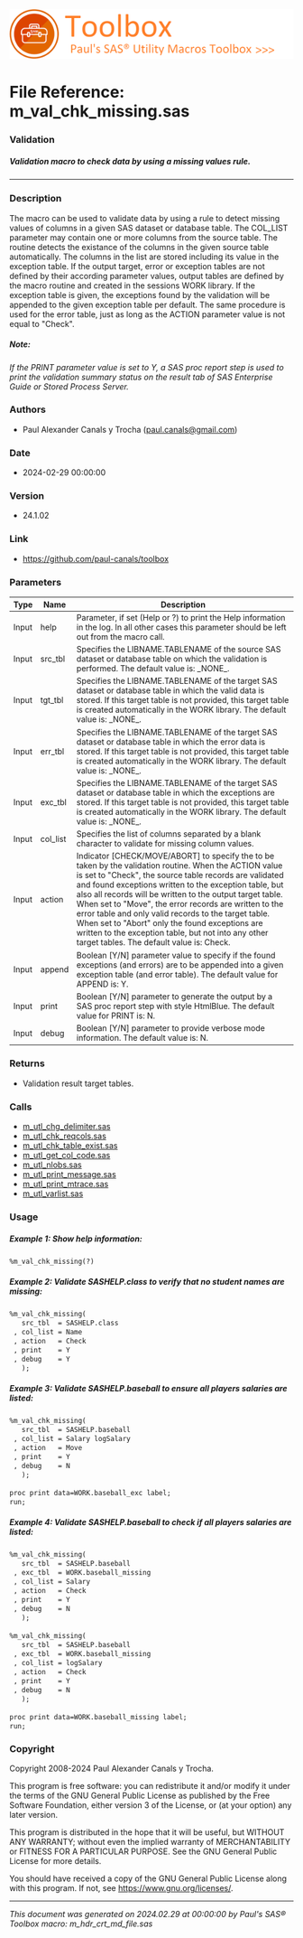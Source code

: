 ![../../misc/images/doc_header.png](../../misc/images/doc_header.png)
# 
# File Reference: m_val_chk_missing.sas

### Validation

##### Validation macro to check data by using a missing values rule.

***

### Description
The macro can be used to validate data by using a rule to detect missing values of columns in a given SAS dataset or database table. The COL_LIST parameter may contain one or more columns from the source table. The routine detects the existance of the columns in the given source table automatically. The columns in the list are stored including its value in the exception table. If the output target, error or exception tables are not defined by their according parameter values, output tables are defined by the macro routine and created in the sessions WORK library. If the exception table is given, the exceptions found by the validation will be appended to the given exception table per default. The same procedure is used for the error table, just as long as the ACTION parameter value is not equal to "Check".



##### *Note:*
*If the PRINT parameter value is set to Y, a SAS proc report step is used to print the validation summary status on the result tab of SAS Enterprise Guide or Stored Process Server.*

### Authors
* Paul Alexander Canals y Trocha (paul.canals@gmail.com)

### Date
* 2024-02-29 00:00:00

### Version
* 24.1.02

### Link
* https://github.com/paul-canals/toolbox

### Parameters
| Type | Name | Description |
| ---- | ---- | ----------- |
| Input | help | Parameter, if set (Help or ?) to print the Help information in the log. In all other cases this parameter should be left out from the macro call. |
| Input | src_tbl | Specifies the LIBNAME.TABLENAME of the source SAS dataset or database table on which the validation is performed. The default value is: \_NONE\_. |
| Input | tgt_tbl | Specifies the LIBNAME.TABLENAME of the target SAS dataset or database table in which the valid data is stored. If this target table is not provided, this target table is created automatically in the WORK library. The default value is: \_NONE\_. |
| Input | err_tbl | Specifies the LIBNAME.TABLENAME of the target SAS dataset or database table in which the error data is stored. If this target table is not provided, this target table is created automatically in the WORK library. The default value is: \_NONE\_. |
| Input | exc_tbl | Specifies the LIBNAME.TABLENAME of the target SAS dataset or database table in which the exceptions are stored. If this target table is not provided, this target table is created automatically in the WORK library. The default value is: \_NONE\_. |
| Input | col_list | Specifies the list of columns separated by a blank character to validate for missing column values. |
| Input | action | Indicator [CHECK/MOVE/ABORT] to specify the to be taken by the validation routine. When the ACTION value is set to "Check", the source table records are validated and found exceptions written to the exception table, but also all records will be written to the output target table. When set to "Move", the error records are written to the error table and only valid records to the target table. When set to "Abort" only the found exceptions are written to the exception table, but not into any other target tables. The default value is: Check. |
| Input | append | Boolean [Y/N] parameter value to specify if the found exceptions (and errors) are to be appended into a given exception table (and error table). The default value for APPEND is: Y. |
| Input | print | Boolean [Y/N] parameter to generate the output by a SAS proc report step with style HtmlBlue. The default value for PRINT is: N. |
| Input | debug | Boolean [Y/N] parameter to provide verbose mode information. The default value is: N. |

### Returns
* Validation result target tables.

### Calls
* [m_utl_chg_delimiter.sas](m_utl_chg_delimiter.md)
* [m_utl_chk_reqcols.sas](m_utl_chk_reqcols.md)
* [m_utl_chk_table_exist.sas](m_utl_chk_table_exist.md)
* [m_utl_get_col_code.sas](m_utl_get_col_code.md)
* [m_utl_nlobs.sas](m_utl_nlobs.md)
* [m_utl_print_message.sas](m_utl_print_message.md)
* [m_utl_print_mtrace.sas](m_utl_print_mtrace.md)
* [m_utl_varlist.sas](m_utl_varlist.md)

### Usage

##### Example 1: Show help information:
```sas
%m_val_chk_missing(?)
```

##### Example 2: Validate SASHELP.class to verify that no student names are missing:
```sas
%m_val_chk_missing(
   src_tbl  = SASHELP.class
 , col_list = Name
 , action   = Check
 , print    = Y
 , debug    = Y
   );

```

##### Example 3: Validate SASHELP.baseball to ensure all players salaries are listed:
```sas
%m_val_chk_missing(
   src_tbl  = SASHELP.baseball
 , col_list = Salary logSalary
 , action   = Move
 , print    = Y
 , debug    = N
   );

proc print data=WORK.baseball_exc label;
run;

```

##### Example 4: Validate SASHELP.baseball to check if all players salaries are listed:
```sas
%m_val_chk_missing(
   src_tbl  = SASHELP.baseball
 , exc_tbl  = WORK.baseball_missing
 , col_list = Salary
 , action   = Check
 , print    = Y
 , debug    = N
   );

%m_val_chk_missing(
   src_tbl  = SASHELP.baseball
 , exc_tbl  = WORK.baseball_missing
 , col_list = logSalary
 , action   = Check
 , print    = Y
 , debug    = N
   );

proc print data=WORK.baseball_missing label;
run;

```

### Copyright
Copyright 2008-2024 Paul Alexander Canals y Trocha. 
 
This program is free software: you can redistribute it and/or modify 
it under the terms of the GNU General Public License as published by 
the Free Software Foundation, either version 3 of the License, or 
(at your option) any later version. 
 
This program is distributed in the hope that it will be useful, 
but WITHOUT ANY WARRANTY; without even the implied warranty of 
MERCHANTABILITY or FITNESS FOR A PARTICULAR PURPOSE. See the 
GNU General Public License for more details. 
 
You should have received a copy of the GNU General Public License 
along with this program. If not, see <https://www.gnu.org/licenses/>. 


***
*This document was generated on 2024.02.29 at 00:00:00 by Paul's SAS&reg; Toolbox macro: m_hdr_crt_md_file.sas*
